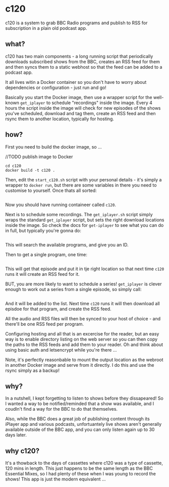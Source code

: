 # c120

c120 is a system to grab BBC Radio programs and publish to RSS for subscription in a plain old podcast app.

## what?

c120 has two main components - a long running script that periodically downloads subscribed shows from the BBC, creates an RSS feed for them and then syncs them to a static webhost so that the feed can be added to a podcast app.

It all lives witin a Docker container so you don't have to worry about dependencies or configuration - just run and go!

Basically you start the Docker image, then use a wrapper script for the well-known `get_iplayer` to schedule "recordings" inside the image.  Every 4 hours the script inside the image will check for new episodes of the shows you've scheduled, download and tag them, create an RSS feed and then rsync them to another location, typically for hosting.

## how?

First you need to build the docker image, so ...

//TODO publish image to Docker

```git clone https://github.com/hepto/c120
cd c120
docker build -t c120 .
```

Then, edit the `start_c120.sh` script with your personal details - it's simply a wrapper to `docker run`, but there are some variables in there you need to customise to yourself.  Once thats all sorted:

```./start_c120.sh
```

Now you should have running containeer called `c120`.

Next is to schedule some recordings.  The `get_iplayer.sh` script simply wraps the standard `get_iplayer` script, but sets the right download locations inside the image.  So check the docs for `get-iplayer` to see what you can do in full, but typically you're gonna do:

```./get_iplayer.sh --type="radio" "search_term"
```

This will search the available programs, and give you an ID.

Then to get a single program, one time:

```./get_iplayer.sh --get ID
```

This will get that episode and put it in tje right location so that next time `c120` runs it will create an RSS feed for it.

BUT, you are more likely to want to schedule a series!  `get_iplayer` is clever enough to work out a series from a single episode, so simply call:

```./get_iplayer.sh --pvr-series ID
```

And it will be added to the list.  Next time `c120` runs it will then download all episdoe for that program, and create the RSS feed.

All the audio and RSS files will then be synced to your host of choice - and there'll be one RSS feed per program.

Configuring hosting and all that is an excercise for the reader, but an easy way is to enable directory listing on the web server so you can then copy the paths to the RSS feeds and add them to your reader. Oh and think about using basic auth and letsencrypt while you're there ...

Note, it's perfectly reasonbable to mount the output location as the webroot in another Docker image and serve from it directly.  I do this and use the rsync simply as a backup!

## why?

In a nutshell, I kept forgetting to listen to shows before they dissapeared!  So I wanted a way to be notified/reminded that a show was available, and I coudln't find a way for the BBC to do that themselves.

Also, while the BBC does a great job of publishing content through its iPlayer app and various podcasts, unfortuantely live shows aren't generally available outside of the BBC app, and you can only listen again up to 30 days later.

## why c120?

It's a thowback to the days of cassettes where c120 was a type of cassette, 120 mins in length.  This just happens to be the same length as the BBC Essential Mixes, so I had plenty of these when I was young to record the shows!  This app is just the modern equivalent ...
